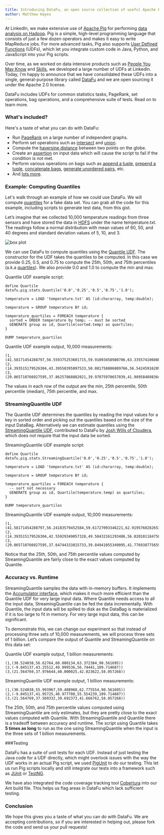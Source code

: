 ```yaml
---
title: Introducing DataFu, an open source collection of useful Apache Pig UDFs
author: Matthew Hayes
---
```


At LinkedIn, we make extensive use of [Apache Pig](http://pig.apache.org/) for performing [data analysis on Hadoop](http://engineering.linkedin.com/hadoop/user-engagement-powered-apache-pig-and-hadoop). Pig is a simple, high-level programming language that consists of just a few dozen operators and makes it easy to write MapReduce jobs. For more advanced tasks, Pig also supports [User Defined Functions](http://pig.apache.org/docs/r0.9.1/udf.html) (UDFs), which let you integrate custom code in Java, Python, and JavaScript into your Pig scripts.

Over time, as we worked on data intensive products such as [People You May Know](http://www.linkedin.com/pymk-results) and [Skills](http://www.linkedin.com/skills/), we developed a large number of UDFs at LinkedIn. Today, I'm happy to announce that we have consolidated these UDFs into a single, general-purpose library called [DataFu](http://datafu.incubator.apache.org/) and we are open sourcing it under the Apache 2.0 license.

DataFu includes UDFs for common statistics tasks, PageRank, set operations, bag operations, and a comprehensive suite of tests. Read on to learn more.

### What's included?

Here's a taste of what you can do with DataFu:

* Run [PageRank](/docs/datafu/1.2.0/datafu/pig/linkanalysis/PageRank.html) on a large number of independent graphs.
* Perform set operations such as [intersect](/docs/datafu/1.2.0/datafu/pig/sets/SetIntersect.html) and [union](/docs/datafu/1.2.0/datafu/pig/sets/SetUnion.html).
* Compute the [haversine distance](/docs/datafu/1.2.0/datafu/pig/geo/HaversineDistInMiles.html) between two points on the globe.
* Create an [assertion](/docs/datafu/1.2.0/datafu/pig/util/Assert.html) on input data which will cause the script to fail if the condition is not met.
* Perform various operations on bags such as [append a tuple](/docs/datafu/1.2.0/datafu/pig/bags/AppendToBag.html), [prepend a tuple](/docs/datafu/1.2.0/datafu/pig/bags/PrependToBag.html), [concatenate bags](/docs/datafu/1.2.0/datafu/pig/bags/BagConcat.html), [generate unordered pairs](/docs/datafu/1.2.0/datafu/pig/bags/UnorderedPairs.html), etc.
* And [lots more](/docs/datafu/1.2.0/).

### Example: Computing Quantiles

Let's walk through an example of how we could use DataFu. We will compute [quantiles](http://en.wikipedia.org/wiki/Quantile) for a fake data set. You can grab all the code for this example, including scripts to generate test data, from this gist.

Let’s imagine that we collected 10,000 temperature readings from three sensors and have stored the data in [HDFS](http://hadoop.apache.org/hdfs/) under the name temperature.txt. The readings follow a normal distribution with mean values of 60, 50, and 40 degrees and standard deviation values of 5, 10, and 3.

![box plot](/images/boxplot.png)

We can use DataFu to compute quantiles using the [Quantile UDF](/docs/datafu/1.2.0/datafu/pig/stats/Quantile.html). The constructor for the UDF takes the quantiles to be computed. In this case we provide 0.25, 0.5, and 0.75 to compute the 25th, 50th, and 75th percentiles (a.k.a [quartiles](http://en.wikipedia.org/wiki/Quartile)). We also provide 0.0 and 1.0 to compute the min and max.

Quantile UDF example script:

```pig
define Quartile datafu.pig.stats.Quantile('0.0','0.25','0.5','0.75','1.0');
 
temperature = LOAD 'temperature.txt' AS (id:chararray, temp:double);
 
temperature = GROUP temperature BY id;
 
temperature_quartiles = FOREACH temperature {
  sorted = ORDER temperature by temp; -- must be sorted
  GENERATE group as id, Quartile(sorted.temp) as quartiles;
}
 
DUMP temperature_quartiles
```

Quantile UDF example output, 10,000 measurements:

    (1,(41.58171454288797,56.559375253601715,59.91093458980706,63.335574106080365,79.2841731889925))
    (2,(14.393515179526304,43.39558395897533,50.081758806889766,56.54245916209963,91.03574746442487))
    (3,(29.865710766927595,37.86257868882021,39.97075970657039,41.989584898364704,51.31349575866486))

The values in each row of the output are the min, 25th percentile, 50th percentile (median), 75th percentile, and max.

### StreamingQuantile UDF

The Quantile UDF determines the quantiles by reading the input values for a key in sorted order and picking out the quantiles based on the size of the input DataBag. Alternatively we can estimate quantiles using the [StreamingQuantile UDF](/docs/datafu/1.2.0/datafu/pig/stats/StreamingQuantile.html), contributed to DataFu by [Josh Wills of Cloudera](http://www.linkedin.com/pub/josh-wills/0/82b/138), which does not require that the input data be sorted.

StreamingQuantile UDF example script:

```pig
define Quartile datafu.pig.stats.StreamingQuantile('0.0','0.25','0.5','0.75','1.0');
 
temperature = LOAD 'temperature.txt' AS (id:chararray, temp:double);
 
temperature = GROUP temperature BY id;
 
temperature_quartiles = FOREACH temperature {
  -- sort not necessary
  GENERATE group as id, Quartile(temperature.temp) as quartiles;
}
 
DUMP temperature_quartiles
```

StreamingQuantile UDF example output, 10,000 measurements:

    (1,(41.58171454288797,56.24183579452584,59.61727093346221,62.919576028265375,79.2841731889925))
    (2,(14.393515179526304,42.55929349057328,49.50432161293486,56.020101184758644,91.03574746442487))
    (3,(29.865710766927595,37.64744333815733,39.84941055349095,41.77693877565934,51.31349575866486))

Notice that the 25th, 50th, and 75th percentile values computed by StreamingQuantile are fairly close to the exact values computed by Quantile.

### Accuracy vs. Runtime

StreamingQuantile samples the data with in-memory buffers. It implements the [Accumulator interface](http://pig.apache.org/docs/r0.7.0/udf.html#Accumulator+Interface), which makes it much more efficient than the Quantile UDF for very large input data. Where Quantile needs access to all the input data, StreamingQuantile can be fed the data incrementally. With Quantile, the input data will be spilled to disk as the DataBag is materialized if it is too large to fit in memory. For very large input data, this can be significant.

To demonstrate this, we can change our experiment so that instead of processing three sets of 10,000 measurements, we will process three sets of 1 billion. Let’s compare the output of Quantile and StreamingQuantile on this data set:

Quantile UDF example output, 1 billion measurements:

    (1,(30.524038,56.62764,60.000134,63.372384,90.561695))
    (2,(-9.845137,43.25512,49.999536,56.74441,109.714687))
    (3,(21.564769,37.976644,40.000025,42.023622,58.057268))

StreamingQuantile UDF example output, 1 billion measurements:

    (1,(30.524038,55.993967,59.488968,62.775554,90.561695))
    (2,(-9.845137,41.95725,48.977708,55.554239,109.714687))
    (3,(21.564769,37.569332,39.692373,41.666762,58.057268))

The 25th, 50th, and 75th percentile values computed using StreamingQuantile are only estimates, but they are pretty close to the exact values computed with Quantile. With StreamingQuantile and Quantile there is a tradeoff between accuracy and runtime. The script using Quantile takes **5 times as long** to run as the one using StreamingQuantile when the input is the three sets of 1 billion measurements.

###Testing

DataFu has a suite of unit tests for each UDF. Instead of just testing the Java code for a UDF directly, which might overlook issues with the way the UDF works in an actual Pig script, we used [PigUnit](http://pig.apache.org/docs/r0.8.1/pigunit.html) to do our testing. This let us run Pig scripts locally and still integrate our tests into a framework such as [JUnit](http://www.junit.org/) or [TestNG](http://testng.org/).

We have also integrated the code coverage tracking tool [Cobertura](http://cobertura.sourceforge.net/) into our Ant build file. This helps us flag areas in DataFu which lack sufficient testing.

### Conclusion

We hope this gives you a taste of what you can do with DataFu. We are accepting contributions, so if you are interested in helping out, please fork the code and send us your pull requests!